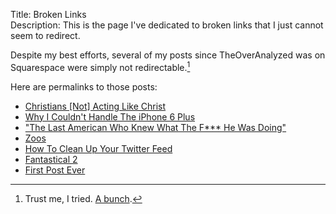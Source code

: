 Title: Broken Links  
Description: This is the page I've dedicated to broken links that I just cannot seem to redirect.  

Despite my best efforts, several of my posts since TheOverAnalyzed was on Squarespace were simply not redirectable.[^tr] 

Here are permalinks to those posts:

* [Christians [Not] Acting Like Christ][chr]
* [Why I Couldn't Handle The iPhone 6 Plus][theoveranalyzed]
* ["The Last American Who Knew What The F*** He Was Doing"][theoveranalyzed 2]
* [Zoos][theoveranalyzed 3]
* [How To Clean Up Your Twitter Feed][theoveranalyzed 4]
* [Fantastical 2][theoveranalyzed 5]
* [First Post Ever][theoveranalyzed 6]

[^tr]: Trust me, I tried. [A bunch][d]. 

[chr]: /2015/2/19/christians-not-acting-like-christ "Mildly political debate"
[d]: http://d.pr/i/1fnxi+ "Searching through Google for broken links to fix"
[theoveranalyzed]: /2014/10/27/why-i-couldnt-handle-the-iphone-6-plus "Why the iPhone 6 Plus was too big for me"
[theoveranalyzed 2]: /2014/10/7/the-last-american-who-knew-what-the-f-he-was-doing "Steve Jobs"
[theoveranalyzed 3]: /2014/2/12/zoos "Zoos are terrible"
[theoveranalyzed 4]: /2014/2/3/how-to-clean-up-your-twitter-feed "There's a reason no one uses Twitter"
[theoveranalyzed 5]: /2014/2/2/fantastical-2 "Review of Fantastical 2 for iPhone"
[theoveranalyzed 6]: /2014/2/2/first-post-ever "My first post ever ❤️"